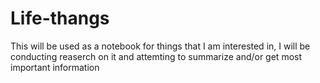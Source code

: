 # Life-thangs
This will be used as a notebook for things that I am interested in, I will be conducting reaserch on it and attemting to summarize and/or get most important information

